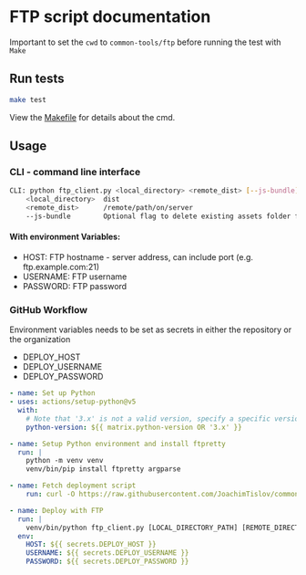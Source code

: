 # FTP script documentation

Important to set the `cwd` to `common-tools/ftp` before running the test with `Make`

## Run tests

```bash
make test
```

View the [Makefile](Makefile) for details about the cmd.

## Usage

### CLI - command line interface

```bash
CLI: python ftp_client.py <local_directory> <remote_dist> [--js-bundle]
    <local_directory>  dist
    <remote_dist>      /remote/path/on/server
    --js-bundle        Optional flag to delete existing assets folder for JS bundles before upload
```

#### With environment Variables:

- HOST: FTP hostname - server address, can include port (e.g. ftp.example.com:21)
- USERNAME: FTP username
- PASSWORD: FTP password

### GitHub Workflow

Environment variables needs to be set as secrets in either the repository or the organization
- DEPLOY_HOST
- DEPLOY_USERNAME
- DEPLOY_PASSWORD
```yaml
- name: Set up Python
- uses: actions/setup-python@v5
  with:
    # Note that '3.x' is not a valid version, specify a specific version like 3.11
    python-version: ${{ matrix.python-version OR '3.x' }}

- name: Setup Python environment and install ftpretty
  run: |
    python -m venv venv
    venv/bin/pip install ftpretty argparse

- name: Fetch deployment script
    run: curl -O https://raw.githubusercontent.com/JoachimTislov/common-tools/main/ftp/ftp_client.py

- name: Deploy with FTP
  run: |
    venv/bin/python ftp_client.py [LOCAL_DIRECTORY_PATH] [REMOTE_DIRECTORY_PATH] ([--js-bundle] - if you want to delete existing assets folder for JS bundles, see lines 81 to 97)
  env:
    HOST: ${{ secrets.DEPLOY_HOST }}
    USERNAME: ${{ secrets.DEPLOY_USERNAME }}
    PASSWORD: ${{ secrets.DEPLOY_PASSWORD }}
```
